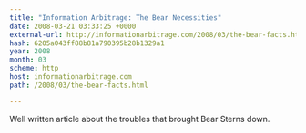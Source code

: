 ```yaml
---
title: "Information Arbitrage: The Bear Necessities"
date: 2008-03-21 03:33:25 +0000
external-url: http://informationarbitrage.com/2008/03/the-bear-facts.html
hash: 6205a043ff88b81a790395b28b1329a1
year: 2008
month: 03
scheme: http
host: informationarbitrage.com
path: /2008/03/the-bear-facts.html

---
```


Well written article about the troubles that brought Bear Sterns down.
